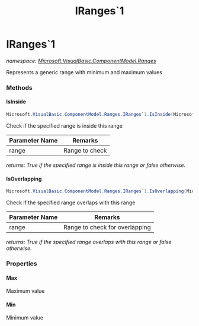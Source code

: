 ﻿---
title: IRanges`1
---

# IRanges`1
_namespace: [Microsoft.VisualBasic.ComponentModel.Ranges](N-Microsoft.VisualBasic.ComponentModel.Ranges.html)_

Represents a generic range with minimum and maximum values

### Methods

#### IsInside
```csharp
Microsoft.VisualBasic.ComponentModel.Ranges.IRanges`1.IsInside(Microsoft.VisualBasic.ComponentModel.Ranges.IRanges{`0})
```
Check if the specified range is inside this range

|Parameter Name|Remarks|
|--------------|-------|
|range|Range to check|

_returns: True if the specified range is inside this range or
 false otherwise._

#### IsOverlapping
```csharp
Microsoft.VisualBasic.ComponentModel.Ranges.IRanges`1.IsOverlapping(Microsoft.VisualBasic.ComponentModel.Ranges.IRanges{`0})
```
Check if the specified range overlaps with this range

|Parameter Name|Remarks|
|--------------|-------|
|range|Range to check for overlapping|

_returns: True if the specified range overlaps with this range or
 false otherwise._



### Properties

#### Max
Maximum value
#### Min
Minimum value

